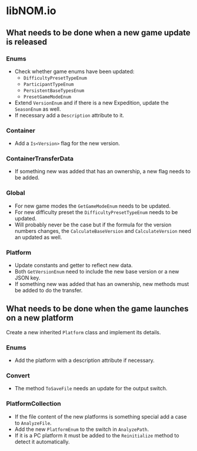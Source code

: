 # libNOM.io

## What needs to be done when a new game update is released

### Enums
* Check whether game enums have been updated:
    * `DifficultyPresetTypeEnum`
    * `ParticipantTypeEnum`
    * `PersistentBaseTypesEnum`
    * `PresetGameModeEnum`
* Extend `VersionEnum` and if there is a new Expedition, update the `SeasonEnum`
  as well.
* If necessary add a `Description` attribute to it.

### Container
* Add a `Is<Version>` flag for the new version.

### ContainerTransferData
* If something new was added that has an ownership, a new flag needs to be added.

### Global
* For new game modes the `GetGameModeEnum` needs to be updated.
* For new difficulty preset the `DifficultyPresetTypeEnum` needs to be updated.
* Will probably never be the case but if the formula for the version numbers changes,
  the `CalculateBaseVersion` and `CalculateVersion` need an updated as well.

### Platform
* Update constants and getter to reflect new data.
* Both `GetVersionEnum` need to include the new base version or a new JSON key.
* If something new was added that has an ownership, new methods must be added to
  do the transfer.

## What needs to be done when the game launches on a new platform

Create a new inherited `Platform` class and implement its details.

### Enums
* Add the platform with a description attribute if necessary.

### Convert
* The method `ToSaveFile` needs an update for the output switch.

### PlatformCollection
* If the file content of the new platforms is something special add a case to `AnalyzeFile`.
* Add the new `PlatformEnum` to the switch in `AnalyzePath`.
* If it is a PC platform it must be added to the `Reinitialize` method to detect
  it automatically.
